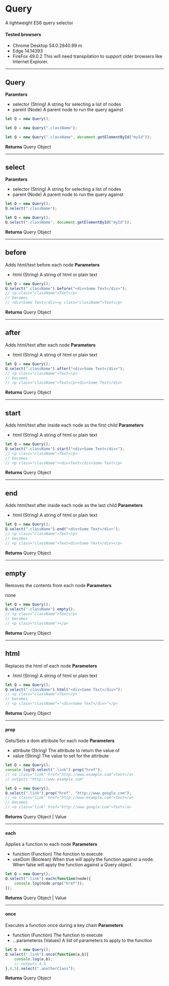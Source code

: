 # Query

A lightweight ES6 query selector

#### Tested browsers
* Chrome Desktop 54.0.2840.99 m
* Edge 14.14393
* FireFox 49.0.2
This will need transpilation to support older browsers like Internet Explorer.

*********************************************************************************************************************
## Query
**Paramters**

* selector (String) A string for selecting a list of nodes
* parent (Node) A parent node to run the query against

```javascript
let Q = new Query();
````
```javascript
let Q = new Query(".className");
````
```javascript
let Q = new Query(".className", document.getElementById("myId"));
````
**Returns** Query Object
*********************************************************************************************************************
## select
**Paramters**

* selector (String) A string for selecting a list of nodes
* parent (Node) A parent node to run the query against

```javascript
let Q = new Query();
Q.select(".className");
````

```javascript
let Q = new Query();
Q.select(".className", document.getElementById("myId"));
````
**Returns** Query Object
*********************************************************************************************************************
## before
Adds html/text before each node
**Parameters**

* html (String) A string of html or plain text

```javascript
let Q = new Query();
Q.select(".className").before("<div>Some Text</div>");
// <p class="className">Text</p>
// becomes
// <div>Some Text</div><p class="className">Text</p>
````
**Returns** Query Object
*********************************************************************************************************************
## after
Adds html/text after each node
**Parameters**

* html (String) A string of html or plain text

```javascript
let Q = new Query();
Q.select(".className").after("<div>Some Text</div>");
// <p class="className">Text</p>
// becomes
// <p class="className">Text</p><div>Some Text</div>
````
**Returns** Query Object
*********************************************************************************************************************
## start
Adds html/text after inside each node as the first child
**Parameters**

* html (String) A string of html or plain text

```javascript
let Q = new Query();
Q.select(".className").start("<div>Some Text</div>");
// <p class="className">Text</p>
// becomes
// <p class="className"><div>Text</div>Some Text</p>
````
**Returns** Query Object
*********************************************************************************************************************
## end
Adds html/text after inside each node as the last child
**Parameters**

* html (String) A string of html or plain text

```javascript
let Q = new Query();
Q.select(".className").end("<div>Some Text</div>");
// <p class="className">Text</p>
// becomes
// <p class="className">Text<div>Some Text</div></p>
````
**Returns** Query Object
*********************************************************************************************************************
## empty
Removes the contents from each node
**Parameters**

none
```javascript
let Q = new Query();
Q.select(".className").empty();
// <p class="className">Text</p>
// becomes
// <p class="className"></p>
````
**Returns** Query Object
*********************************************************************************************************************
## html
Replaces the html of each node
**Parameters**
* html (String) A string of html or plain text

```javascript
let Q = new Query();
Q.select(".className").html("<div>Some Text</div>");
// <p class="className">Text</p>
// becomes
// <p class="className">"<div>Some Text</div>"</p>
````
**Returns** Query Object
*********************************************************************************************************************
#### prop
Gets/Sets a dom attribute for each node
**Parameters**
* attribute (String) The attribute to return the value of
* value (String) The value to set for the attribute

```javascript
let Q = new Query();
console.log(Q.select(".link").prop("href");
// <a class="link" href="http://www.example.com">Text</a>
// outputs "http://www.example.com"
````

```javascript
let Q = new Query();
Q.select(".link").prop("href", "http://www.google.com");
// <a class="link" href="http://www.example.com">Text</a>
// becomes
// <a class="link" href="http://www.google.com">Text</a>
````
**Returns** Query Object | Value
*********************************************************************************************************************
#### each
Applies a function to each node
**Parameters**
* function (Function) The function to execute
* useDom (Boolean) When true will apply the function against a node. When false will apply the function against a Query object.

```javascript
let Q = new Query();
Q.select(".link").each(function(node){
    console.log(node.prop("href"));
});
````
**Returns** Query Object | Value
*********************************************************************************************************************
#### once
Executes a function once during a key chain
**Parameters**
* function (Function) The function to execute
* ...parameterss (Values) A list of parameters to apply to the function

```javascript
let Q = new Query();
Q.select(".link").once(function(a,b){
    console.log(a,b);
    // outputs 4,5
},4,5).select(".anotherClass");
````
**Returns** Query Object

